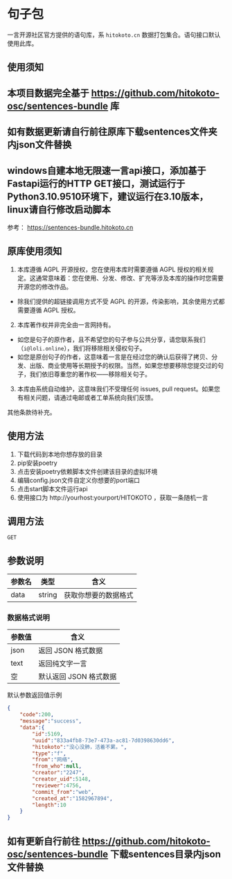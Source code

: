 # 句子包

一言开源社区官方提供的语句库，系 `hitokoto.cn` 数据打包集合。语句接口默认使用此库。

## 使用须知
## 本项目数据完全基于 https://github.com/hitokoto-osc/sentences-bundle 库
## 如有数据更新请自行前往原库下载sentences文件夹内json文件替换
## windows自建本地无限速一言api接口，添加基于Fastapi运行的HTTP GET接口，测试运行于Python3.10.9510环境下，建议运行在3.10版本，linux请自行修改启动脚本

参考： <https://sentences-bundle.hitokoto.cn>
## 原库使用须知
1. 本库遵循 AGPL 开源授权，您在使用本库时需要遵循 AGPL 授权的相关规定。这通常意味着：您在使用、分发、修改、扩充等涉及本库的操作时您需要开源您的修改作品。
*  除我们提供的超链接调用方式不受 AGPL 的开源，传染影响，其余使用方式都需要遵循 AGPL 授权。
2. 本库著作权并非完全由一言网持有。
* 如您是句子的原作者，且不希望您的句子参与公共分享，请您联系我们（`i@loli.online`），我们将移除相关侵权句子。
* 如您是原创句子的作者，这意味着一言是在经过您的确认后获得了拷贝、分发、出版、商业使用等长期授予的权限。当然，如果您想要移除您提交过的句子，我们依旧尊重您的著作权——移除相关句子。
3. 本库由系统自动维护，这意味我们不受理任何 issues, pull request。如果您有相关问题，请通过电邮或者工单系统向我们反馈。

其他条款待补充。

## 使用方法

1. 下载代码到本地你想存放的目录
2. pip安装poetry
3. 点击安装poetry依赖脚本文件创建该目录的虚拟环境
4. 编辑config.json文件自定义你想要的port端口
5. 点击start脚本文件运行api
6. 使用接口为 http://yourhost:yourport/HITOKOTO ，获取一条随机一言

## 调用方法
`GET`
## 参数说明
参数名|类型|含义
-|-|-
data|string|获取你想要的数据格式

### 数据格式说明
参数值|含义
-|-
json|返回 JSON 格式数据
text|返回纯文字一言
空|默认返回 JSON 格式数据

默认参数返回值示例
```json
{
    "code":200,
    "message":"success",
    "data":{
        "id":5169,
        "uuid":"833a4fb8-73e7-473a-ac81-7d0398630dd6",
        "hitokoto":"没心没肺，活着不累。",
        "type":"f",
        "from":"网络",
        "from_who":null,
        "creator":"2247",
        "creator_uid":5148,
        "reviewer":4756,
        "commit_from":"web",
        "created_at":"1582967894",
        "length":10
    }
}
```

## 如有更新自行前往 https://github.com/hitokoto-osc/sentences-bundle 下载sentences目录内json文件替换

